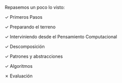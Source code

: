 Repasemos un poco lo visto:

✓ Primeros Pasos

✓ Preparando el terreno

✓ Interviniendo desde el Pensamiento Computacional

✓ Descomposición

✓ Patrones y abstracciones

✓ Algoritmos  

✗ Evaluación